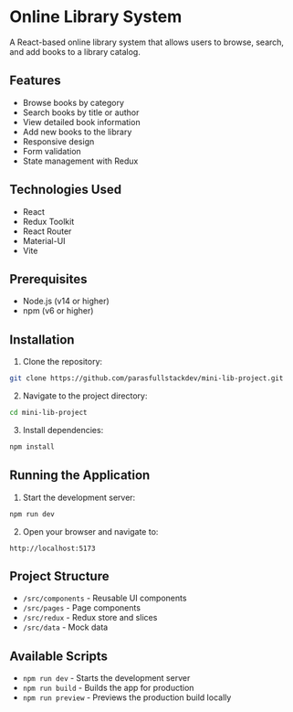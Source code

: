 # Online Library System

A React-based online library system that allows users to browse, search, and add books to a library catalog.

## Features

- Browse books by category
- Search books by title or author
- View detailed book information
- Add new books to the library
- Responsive design
- Form validation
- State management with Redux

## Technologies Used

- React
- Redux Toolkit
- React Router
- Material-UI
- Vite

## Prerequisites

- Node.js (v14 or higher)
- npm (v6 or higher)

## Installation

1. Clone the repository:
```bash
git clone https://github.com/parasfullstackdev/mini-lib-project.git
```

2. Navigate to the project directory:
```bash
cd mini-lib-project
```

3. Install dependencies:
```bash
npm install
```

## Running the Application

1. Start the development server:
```bash
npm run dev
```

2. Open your browser and navigate to:
```
http://localhost:5173
```

## Project Structure

- `/src/components` - Reusable UI components
- `/src/pages` - Page components
- `/src/redux` - Redux store and slices
- `/src/data` - Mock data

## Available Scripts

- `npm run dev` - Starts the development server
- `npm run build` - Builds the app for production
- `npm run preview` - Previews the production build locally